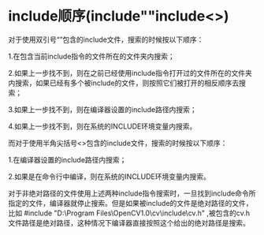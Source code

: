 # include顺序(include""include<>)

对于使用双引号“”包含的include文件，搜索的时候按以下顺序：

1.在包含当前include指令的文件所在的文件夹内搜索；

2.如果上一步找不到，则在之前已经使用include指令打开过的文件所在的文件夹内搜索，如果已经有多个被include的文件，则按照它们被打开的相反顺序去搜索；

3.如果上一步找不到，则在编译器设置的include路径内搜索；

4.如果上一步找不到，则在系统的INCLUDE环境变量内搜索。

而对于使用半角尖括号<>包含的include文件，搜索的时候按以下顺序：

1.在编译器设置的include路径内搜索；

2.如果是在命令行中编译，则在系统的INCLUDE环境变量内搜索。

对于非绝对路径的文件使用上述两种include指令搜索时，一旦找到include命令所指定的文件，编译器就停止搜索。但是如果被include的文件是绝对路径的文件，比如 #include "D:\Program Files\OpenCV1.0\cv\include\cv.h" ,被包含的cv.h文件路径是绝对路径，这种情况下编译器直接按照这个给出的绝对路径是搜索。
